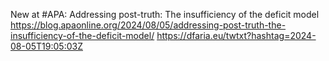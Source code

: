 New at #APA: Addressing post-truth: The insufficiency of the deficit model https://blog.apaonline.org/2024/08/05/addressing-post-truth-the-insufficiency-of-the-deficit-model/ https://dfaria.eu/twtxt?hashtag=2024-08-05T19:05:03Z